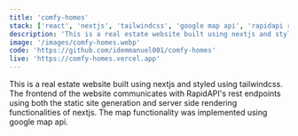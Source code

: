 ```yaml
---
title: 'comfy-homes'
stack: ['react', 'nextjs', 'tailwindcss', 'google map api', 'rapidapi rest api']
description: 'This is a real estate website built using nextjs and styled using tailwindcss.'
image: '/images/comfy-homes.webp'
code: 'https://github.com/idemmanuel001/comfy-homes'
live: 'https://comfy-homes.vercel.app'
---
```



This is a real estate website built using nextjs and styled using tailwindcss. The frontend  of the website communicates with RapidAPI's rest endpoints using both the static site generation and server side rendering functionalities of nextjs.
The map functionality was implemented using google map api.
